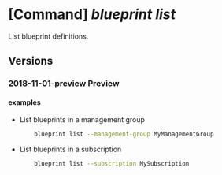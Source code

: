 # [Command] _blueprint list_

List blueprint definitions.

## Versions

### [2018-11-01-preview](/Resources/mgmt-plane/L3tyZXNvdXJjZXNjb3BlfS9wcm92aWRlcnMvbWljcm9zb2Z0LmJsdWVwcmludC9ibHVlcHJpbnRz/2018-11-01-preview.xml) **Preview**

<!-- mgmt-plane /{resourcescope}/providers/microsoft.blueprint/blueprints 2018-11-01-preview -->

#### examples

- List blueprints in a management group
    ```bash
        blueprint list --management-group MyManagementGroup
    ```

- List blueprints in a subscription
    ```bash
        blueprint list --subscription MySubscription
    ```
